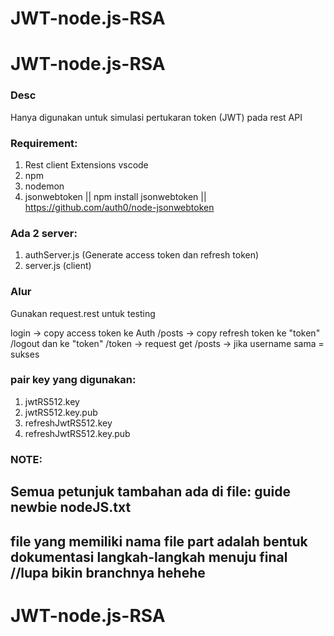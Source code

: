# JWT-node.js-RSA
# JWT-node.js-RSA

### Desc
Hanya digunakan untuk simulasi pertukaran token (JWT) pada rest API

### Requirement:
1. Rest client Extensions vscode
2. npm
3. nodemon
4. jsonwebtoken || npm install jsonwebtoken || https://github.com/auth0/node-jsonwebtoken

### Ada 2 server:
1. authServer.js (Generate access token dan refresh token)
2. server.js (client)

### Alur
Gunakan request.rest untuk testing

login -> copy access token ke Auth /posts -> copy refresh token ke "token" /logout dan ke "token" /token -> request get /posts -> jika username sama = sukses

### pair key yang digunakan:
1. jwtRS512.key
2. jwtRS512.key.pub
3. refreshJwtRS512.key
4. refreshJwtRS512.key.pub

### NOTE:
## Semua petunjuk tambahan ada di file: guide newbie nodeJS.txt
## file yang memiliki nama file part adalah bentuk dokumentasi langkah-langkah menuju final //lupa bikin branchnya hehehe
  
# JWT-node.js-RSA
